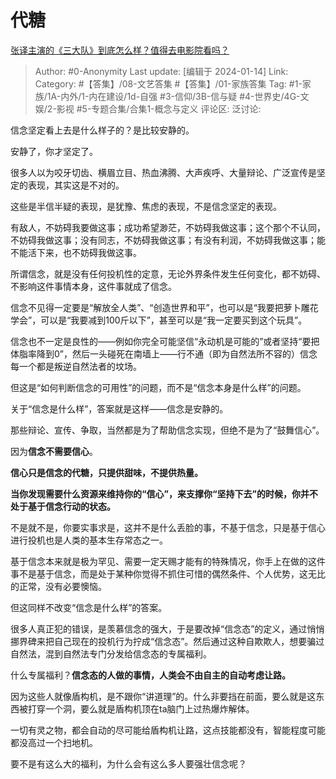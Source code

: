 # 代糖
[张译主演的《三大队》到底怎么样？值得去电影院看吗？](https://www.zhihu.com/question/634310262/answer/3329302787)

> Author: #0-Anonymity
> Last update: [编辑于 2024-01-14]
> Link:
> Category: #【答集】/08-文艺答集 #【答集】/01-家族答集
> Tag: #1-家族/1A-内外/1-内在建设/1d-自强  #3-信仰/3B-信与疑 #4-世界史/4G-文娱/2-影视 #5-专题合集/合集1-概念与定义 
> 评论区:
> 泛讨论:

信念坚定看上去是什么样子的？是比较安静的。

安静了，你才坚定了。

很多人以为咬牙切齿、横眉立目、热血沸腾、大声疾呼、大量辩论、广泛宣传是坚定的表现，其实这是不对的。

这些是半信半疑的表现，是犹豫、焦虑的表现，不是信念坚定的表现。

有敌人，不妨碍我要做这事；成功希望渺茫，不妨碍我做这事；这个那个不认同，不妨碍我做这事；没有同志，不妨碍我做这事；有没有利润，不妨碍我做这事；能不能活下来，也不妨碍我做这事。

所谓信念，就是没有任何投机性的定意，无论外界条件发生任何变化，都不妨碍、不影响这件事情本身，这件事就成了信念。

信念不见得一定要是“解放全人类”、“创造世界和平”，也可以是“我要把萝卜雕花学会”，可以是“我要减到100斤以下”，甚至可以是“我一定要买到这个玩具”。

信念也不一定是良性的——例如你完全可能坚信“永动机是可能的”或者坚持“要把体脂率降到0”，然后一头碰死在南墙上——行不通（即为自然法所不容的）信念每一个都是叛逆自然法者的坟场。

但这是“如何判断信念的可用性”的问题，而不是“信念本身是什么样”的问题。

关于“信念是什么样”，答案就是这样——信念是安静的。

那些辩论、宣传、争取，当然都是为了帮助信念实现，但绝不是为了“鼓舞信心”。

因为**信念不需要信心**。

**信心只是信念的代糖，只提供甜味，不提供热量。**

**当你发现需要什么资源来维持你的“信心”，来支撑你“坚持下去”的时候，你并不处于基于信念行动的状态。**

不是就不是，你要实事求是，这并不是什么丢脸的事，不基于信念，只是基于信心进行投机也是人类的基本生存常态之一。

基于信念本来就是极为罕见、需要一定天赐才能有的特殊情况，你手上在做的这件事不是基于信念，而是处于某种你觉得不抓住可惜的偶然条件、个人优势，这无比的正常，没有必要懊恼。

但这同样不改变“信念是什么样”的答案。

很多人真正犯的错误，是羡慕信念的强大，于是要改掉“信念态”的定义，通过悄悄挪界碑来把自己现在的投机行为拧成“信念态”。然后通过这种自欺欺人，想要骗过自然法，混到自然法专门分发给信念态的专属福利。

什么专属福利？**信念态的人做的事情，人类会不由自主的自动考虑让路。**

因为这些人就像盾构机，是不跟你“讲道理”的。什么非要挡在前面，要么就是这东西被打穿一个洞，要么就是盾构机顶在ta脑门上过热爆炸解体。

一切有灵之物，都会自动的尽可能给盾构机让路，这点技能都没有，智能程度可能都没高过一个扫地机。

要不是有这么大的福利，为什么会有这么多人要强壮信念呢？

